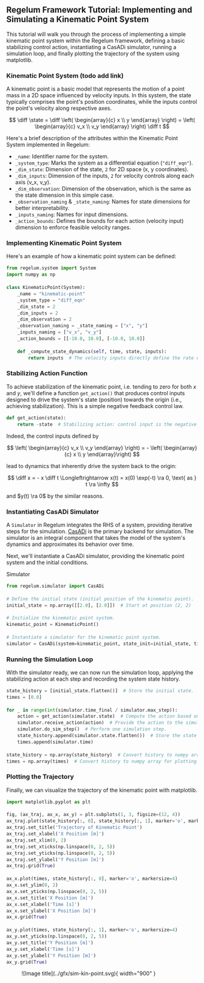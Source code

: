 ## Regelum Framework Tutorial: Implementing and Simulating a Kinematic Point System

This tutorial will walk you through the process of implementing a simple kinematic point system within the Regelum framework, defining a basic stabilizing control action, instantiating a CasADi simulator, running a simulation loop, and finally plotting the trajectory of the system using matplotlib.


### Kinematic Point System (todo add link) 

A kinematic point is a basic model that represents the motion of a point mass in a 2D space influenced by velocity inputs. In this system, the state typically comprises the point's position coordinates, while the inputs control the point's velocity along respective axes.

$$  
    \diff \state = \diff \left(
    \begin{array}{c}
        x \\
        y
    \end{array}
    \right) = \left(
    \begin{array}{c}
        v_x \\
        v_y
    \end{array}
    \right) \diff t
$$


Here's a brief description of the attributes within the Kinematic Point System implemented in Regelum:

- `_name`: Identifier name for the system.
- `_system_type`: Marks the system as a differential equation (`"diff_eqn"`).
- `_dim_state`: Dimension of the state, `2` for 2D space (x, y coordinates).
- `_dim_inputs`: Dimension of the inputs, `2` for velocity controls along each axis (v_x, v_y).
- `_dim_observation`: Dimension of the observation, which is the same as the state dimension in this simple case.
- `_observation_naming` & `_state_naming`: Names for state dimensions for better interpretability.
- `_inputs_naming`: Names for input dimensions.
- `_action_bounds`: Defines the bounds for each action (velocity input) dimension to enforce feasible velocity ranges.

### Implementing Kinematic Point System

Here's an example of how a kinematic point system can be defined:
``` python
from regelum.system import System
import numpy as np

class KinematicPoint(System):
    _name = "kinematic-point"
    _system_type = "diff_eqn"
    _dim_state = 2
    _dim_inputs = 2
    _dim_observation = 2
    _observation_naming = _state_naming = ["x", "y"]
    _inputs_naming = ["v_x", "v_y"]
    _action_bounds = [[-10.0, 10.0], [-10.0, 10.0]]

    def _compute_state_dynamics(self, time, state, inputs):
        return inputs  # The velocity inputs directly define the rate of change of position.
```

### Stabilizing Action Function

To achieve stabilization of the kinematic point, i.e. tending to zero for both $x$ and $y$, we'll define a function `get_action()` that produces control inputs designed to drive the system's state (position) towards the origin (i.e., achieving stabilization). This is a simple negative feedback control law.

``` python
def get_action(state):
    return -state  # Stabilizing action: control input is the negative of the system state.
```

Indeed, the control inputs defined by

$$
    \left(
    \begin{array}{c}
        v_x \\
        v_y
    \end{array}
    \right) = - \left(    \begin{array}{c}
        x \\
        y
    \end{array}\right)
$$

lead to dynamics that inherently drive the system back to the origin:

$$
    \diff x = - x \diff t \Longleftrightarrow x(t) = x(0) \exp(-t) \ra 0, \text{ as } t \ra \infty
$$

and $y(t) \ra 0$ by the similar reasons.

### Instantiating CasADi Simulator

A `Simulator` in Regelum integrates the RHS of a system, providing iterative steps for the simulation. [CasADi](https://web.casadi.org/) is the primary backend for simulation. The simulator is an integral component that takes the model of the system's dynamics and approximates its behavior over time.

Next, we'll instantiate a CasADi simulator, providing the kinematic point system and the initial conditions.

Simulator 

``` python
from regelum.simulator import CasADi

# Define the initial state (initial position of the kinematic point).
initial_state = np.array([[2.0], [2.0]])  # Start at position (2, 2)

# Initialize the kinematic point system.
kinematic_point = KinematicPoint()

# Instantiate a simulator for the kinematic point system.
simulator = CasADi(system=kinematic_point, state_init=initial_state, time_final=4, max_step=0.1)
```

### Running the Simulation Loop

With the simulator ready, we can now run the simulation loop, applying the stabilizing action at each step and recording the system state history.
``` python
state_history = [initial_state.flatten()]  # Store the initial state.
times = [0.0]

for _ in range(int(simulator.time_final / simulator.max_step)):
    action = get_action(simulator.state)  # Compute the action based on the current state.
    simulator.receive_action(action)  # Provide the action to the simulator.
    simulator.do_sim_step()  # Perform one simulation step.
    state_history.append(simulator.state.flatten())  # Store the state after the step.
    times.append(simulator.time)

state_history = np.array(state_history)  # Convert history to numpy array for plotting.
times = np.array(times)  # Convert history to numpy array for plotting.
```

### Plotting the Trajectory

Finally, we can visualize the trajectory of the kinematic point with matplotlib.

``` python
import matplotlib.pyplot as plt

fig, (ax_traj, ax_x, ax_y) = plt.subplots(1, 3, figsize=(12, 4))
ax_traj.plot(state_history[:, 0], state_history[:, 1], marker='o', markersize=4)
ax_traj.set_title('Trajectory of Kinematic Point')
ax_traj.set_xlabel('X Position [m]')
ax_traj.set_xlim(0, 2)
ax_traj.set_xticks(np.linspace(0, 2, 5))
ax_traj.set_yticks(np.linspace(0, 2, 5))
ax_traj.set_ylabel('Y Position [m]')
ax_traj.grid(True)

ax_x.plot(times, state_history[:, 0], marker='o', markersize=4)
ax_x.set_ylim(0, 2)
ax_x.set_yticks(np.linspace(0, 2, 5))
ax_x.set_title('X Position [m]')
ax_x.set_xlabel('Time [s]')
ax_x.set_ylabel('X Position [m]')
ax_x.grid(True)

ax_y.plot(times, state_history[:, 1], marker='o', markersize=4)
ax_y.set_yticks(np.linspace(0, 2, 5))
ax_y.set_title('Y Position [m]')
ax_y.set_xlabel('Time [s]')
ax_y.set_ylabel('Y Position [m]')
ax_y.grid(True)
```

<figure markdown="span">
  ![Image title](../gfx/sim-kin-point.svg){ width="900" }
  <!-- <figcaption>Image caption</figcaption> -->
</figure>